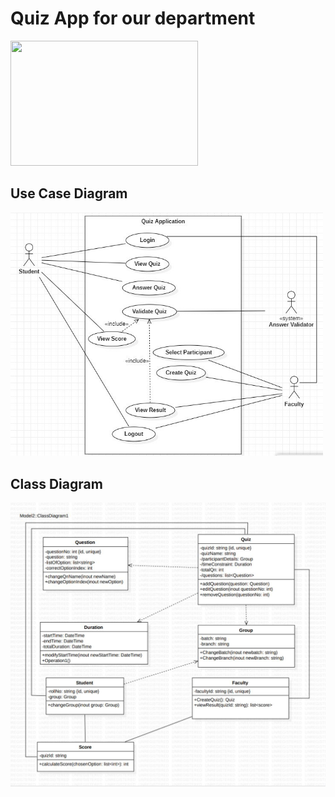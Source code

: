 <h1>Quiz App for our department</h1>
<img src="https://media.giphy.com/media/vUXpDIyU8Lx4fBRZwD/giphy.gif" width="300" height="200" />
<h2> Use Case Diagram </h2>
<img width=500 alt="usecase diagram" src="https://github.com/MikiPAUL/Kwiz-It/blob/main/assets/images/usecase-diagram.jpeg?raw=true">
<h2> Class Diagram </h2>
<img width=600 alt="usecase diagram" src="https://github.com/MikiPAUL/Kwiz-It/blob/main/assets/images/class-diagram.jpeg?raw=true">
